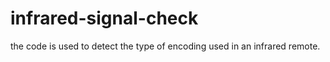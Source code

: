# infrared-signal-check
the code is used to detect the type of encoding used in an infrared remote.
